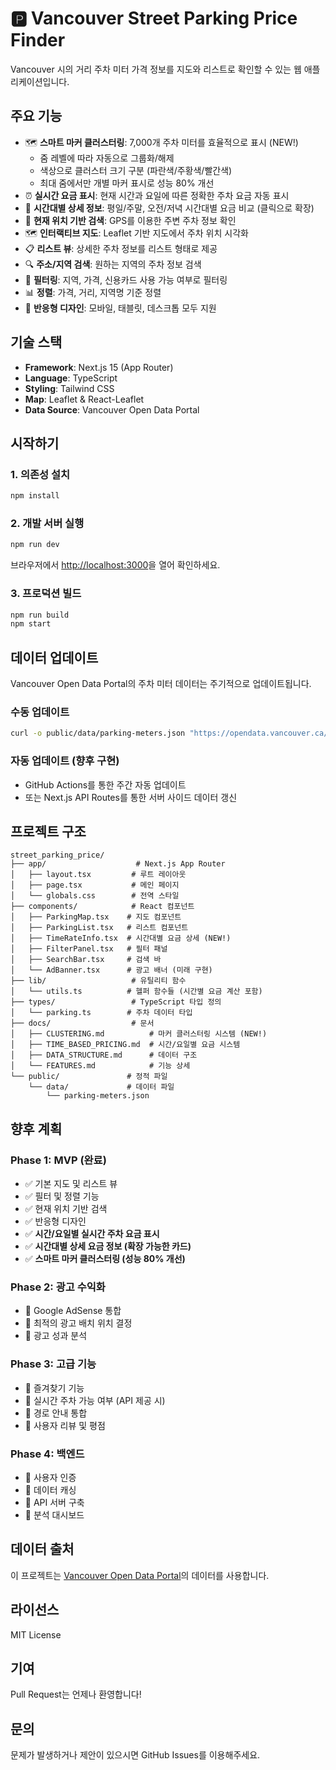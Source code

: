 # 🅿️ Vancouver Street Parking Price Finder

Vancouver 시의 거리 주차 미터 가격 정보를 지도와 리스트로 확인할 수 있는 웹 애플리케이션입니다.

## 주요 기능

- 🗺️ **스마트 마커 클러스터링**: 7,000개 주차 미터를 효율적으로 표시 (NEW!)
  - 줌 레벨에 따라 자동으로 그룹화/해제
  - 색상으로 클러스터 크기 구분 (파란색/주황색/빨간색)
  - 최대 줌에서만 개별 마커 표시로 성능 80% 개선
- ⏰ **실시간 요금 표시**: 현재 시간과 요일에 따른 정확한 주차 요금 자동 표시
- 📅 **시간대별 상세 정보**: 평일/주말, 오전/저녁 시간대별 요금 비교 (클릭으로 확장)
- 📍 **현재 위치 기반 검색**: GPS를 이용한 주변 주차 정보 확인
- 🗺️ **인터랙티브 지도**: Leaflet 기반 지도에서 주차 위치 시각화
- 📋 **리스트 뷰**: 상세한 주차 정보를 리스트 형태로 제공
- 🔍 **주소/지역 검색**: 원하는 지역의 주차 정보 검색
- 🎯 **필터링**: 지역, 가격, 신용카드 사용 가능 여부로 필터링
- 📊 **정렬**: 가격, 거리, 지역명 기준 정렬
- 📱 **반응형 디자인**: 모바일, 태블릿, 데스크톱 모두 지원

## 기술 스택

- **Framework**: Next.js 15 (App Router)
- **Language**: TypeScript
- **Styling**: Tailwind CSS
- **Map**: Leaflet & React-Leaflet
- **Data Source**: Vancouver Open Data Portal

## 시작하기

### 1. 의존성 설치

```bash
npm install
```

### 2. 개발 서버 실행

```bash
npm run dev
```

브라우저에서 [http://localhost:3000](http://localhost:3000)을 열어 확인하세요.

### 3. 프로덕션 빌드

```bash
npm run build
npm start
```

## 데이터 업데이트

Vancouver Open Data Portal의 주차 미터 데이터는 주기적으로 업데이트됩니다.

### 수동 업데이트

```bash
curl -o public/data/parking-meters.json "https://opendata.vancouver.ca/api/explore/v2.1/catalog/datasets/parking-meters/exports/json?limit=-1&timezone=America%2FLos_Angeles"
```

### 자동 업데이트 (향후 구현)

- GitHub Actions를 통한 주간 자동 업데이트
- 또는 Next.js API Routes를 통한 서버 사이드 데이터 갱신

## 프로젝트 구조

```
street_parking_price/
├── app/                    # Next.js App Router
│   ├── layout.tsx         # 루트 레이아웃
│   ├── page.tsx           # 메인 페이지
│   └── globals.css        # 전역 스타일
├── components/            # React 컴포넌트
│   ├── ParkingMap.tsx    # 지도 컴포넌트
│   ├── ParkingList.tsx   # 리스트 컴포넌트
│   ├── TimeRateInfo.tsx  # 시간대별 요금 상세 (NEW!)
│   ├── FilterPanel.tsx   # 필터 패널
│   ├── SearchBar.tsx     # 검색 바
│   └── AdBanner.tsx      # 광고 배너 (미래 구현)
├── lib/                   # 유틸리티 함수
│   └── utils.ts          # 헬퍼 함수들 (시간별 요금 계산 포함)
├── types/                 # TypeScript 타입 정의
│   └── parking.ts        # 주차 데이터 타입
├── docs/                  # 문서
│   ├── CLUSTERING.md          # 마커 클러스터링 시스템 (NEW!)
│   ├── TIME_BASED_PRICING.md  # 시간/요일별 요금 시스템
│   ├── DATA_STRUCTURE.md      # 데이터 구조
│   └── FEATURES.md            # 기능 상세
└── public/               # 정적 파일
    └── data/             # 데이터 파일
        └── parking-meters.json
```

## 향후 계획

### Phase 1: MVP (완료)

- ✅ 기본 지도 및 리스트 뷰
- ✅ 필터 및 정렬 기능
- ✅ 현재 위치 기반 검색
- ✅ 반응형 디자인
- ✅ **시간/요일별 실시간 주차 요금 표시**
- ✅ **시간대별 상세 요금 정보 (확장 가능한 카드)**
- ✅ **스마트 마커 클러스터링 (성능 80% 개선)**

### Phase 2: 광고 수익화

- 🔲 Google AdSense 통합
- 🔲 최적의 광고 배치 위치 결정
- 🔲 광고 성과 분석

### Phase 3: 고급 기능

- 🔲 즐겨찾기 기능
- 🔲 실시간 주차 가능 여부 (API 제공 시)
- 🔲 경로 안내 통합
- 🔲 사용자 리뷰 및 평점

### Phase 4: 백엔드

- 🔲 사용자 인증
- 🔲 데이터 캐싱
- 🔲 API 서버 구축
- 🔲 분석 대시보드

## 데이터 출처

이 프로젝트는 [Vancouver Open Data Portal](https://opendata.vancouver.ca)의 데이터를 사용합니다.

## 라이선스

MIT License

## 기여

Pull Request는 언제나 환영합니다!

## 문의

문제가 발생하거나 제안이 있으시면 GitHub Issues를 이용해주세요.
